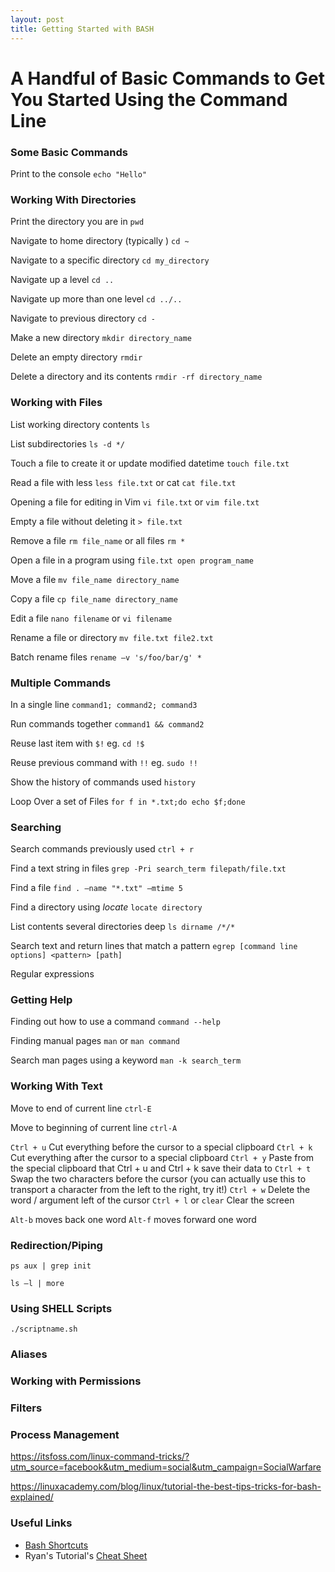 ```yaml
---
layout: post
title: Getting Started with BASH
---
```


# A Handful of Basic Commands to Get You Started Using the Command Line

### Some Basic Commands
Print to the console `echo "Hello"`



### Working With Directories
Print the directory you are in `pwd`

Navigate to home directory (typically ) `cd ~`

Navigate to a specific directory `cd my_directory`

Navigate up a level `cd ..`

Navigate up more than one level `cd ../..`

Navigate to previous directory `cd -`

Make a new directory `mkdir directory_name`

Delete an empty directory `rmdir`

Delete a directory and its contents `rmdir -rf directory_name`

### Working with Files
List working directory contents `ls`

List subdirectories `ls -d */`

Touch a file to create it or update modified datetime `touch file.txt`

Read a file with less `less file.txt` or cat `cat file.txt`

Opening a file for editing in Vim `vi file.txt` or `vim file.txt`

Empty a file without deleting it `> file.txt`

Remove a file `rm file_name` or all files `rm *`

Open a file in a program using `file.txt open program_name`

Move a file `mv file_name directory_name`

Copy a file `cp file_name directory_name`

Edit a file `nano filename` or `vi filename`

Rename a file or directory `mv file.txt file2.txt`

Batch rename files `rename –v 's/foo/bar/g' *`

### Multiple Commands
In a single line `command1; command2; command3`

Run commands together `command1 && command2`

Reuse last item with `$!` eg. `cd !$`

Reuse previous command with `!!` eg. `sudo !!`

Show the history of commands used `history`

Loop Over a set of Files `for f in *.txt;do echo $f;done`

### Searching
Search commands previously used `ctrl + r`

Find a text string in files `grep -Pri search_term filepath/file.txt`

Find a file `find . –name "*.txt" –mtime 5`

Find a directory using _locate_ `locate directory`

List contents several directories deep `ls dirname /*/*`

Search text and return lines that match a pattern `egrep [command line options] <pattern> [path]`

Regular expressions

### Getting Help
Finding out how to use a command `command --help`

Finding manual pages `man` or `man command`

Search man pages using a keyword `man -k search_term`

### Working With Text
Move to end of current line `ctrl-E`

Move to beginning of current line `ctrl-A`

`Ctrl + u` Cut everything before the cursor to a special clipboard
`Ctrl + k` Cut everything after the cursor to a special clipboard
`Ctrl + y` Paste from the special clipboard that Ctrl + u and Ctrl + k save their data to
`Ctrl + t` Swap the two characters before the cursor (you can actually use this to transport a character from the left to the right, try it!)
`Ctrl + w` Delete the word / argument left of the cursor
`Ctrl + l` or `clear` Clear the screen

`Alt-b` moves back one word
`Alt-f` moves forward one word

### Redirection/Piping

`ps aux | grep init`

`ls –l | more`

### Using SHELL Scripts
`./scriptname.sh`

### Aliases

### Working with Permissions

### Filters

### Process Management



https://itsfoss.com/linux-command-tricks/?utm_source=facebook&utm_medium=social&utm_campaign=SocialWarfare

https://linuxacademy.com/blog/linux/tutorial-the-best-tips-tricks-for-bash-explained/

### Useful Links
* [Bash Shortcuts](https://www.skorks.com/2009/09/bash-shortcuts-for-maximum-productivity/)
* Ryan's Tutorial's [Cheat Sheet](https://ryanstutorials.net/linuxtutorial/cheatsheet.php)

